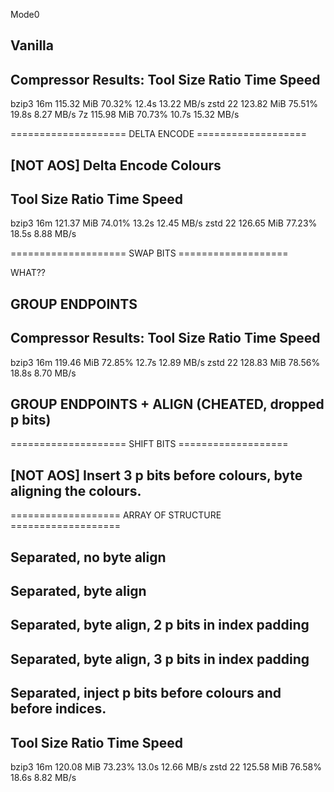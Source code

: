 Mode0

## Vanilla

Compressor Results:
Tool       Size            Ratio           Time       Speed          
-----------------------------------------------------------------
bzip3 16m  115.32 MiB      70.32%            12.4s       13.22 MB/s
zstd 22    123.82 MiB      75.51%            19.8s       8.27 MB/s
7z         115.98 MiB      70.73%            10.7s       15.32 MB/s

==================== DELTA ENCODE ===================

## [NOT AOS] Delta Encode Colours

Tool       Size            Ratio           Time       Speed          
-----------------------------------------------------------------
bzip3 16m  121.37 MiB      74.01%            13.2s       12.45 MB/s
zstd 22    126.65 MiB      77.23%            18.5s       8.88 MB/s

==================== SWAP BITS ===================

WHAT??

## GROUP ENDPOINTS

Compressor Results:
Tool       Size            Ratio           Time       Speed          
-----------------------------------------------------------------
bzip3 16m  119.46 MiB      72.85%            12.7s       12.89 MB/s
zstd 22    128.83 MiB      78.56%            18.8s       8.70 MB/s

## GROUP ENDPOINTS + ALIGN (CHEATED, dropped p bits)


==================== SHIFT BITS ===================

## [NOT AOS] Insert 3 p bits before colours, byte aligning the colours.


=================== ARRAY OF STRUCTURE ===================  

## Separated, no byte align


## Separated, byte align


## Separated, byte align, 2 p bits in index padding


## Separated, byte align, 3 p bits in index padding


## Separated, inject p bits before colours and before indices.

Tool       Size            Ratio           Time       Speed          
-----------------------------------------------------------------
bzip3 16m  120.08 MiB      73.23%            13.0s       12.66 MB/s
zstd 22    125.58 MiB      76.58%            18.6s       8.82 MB/s